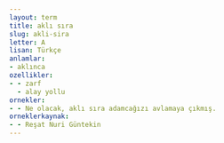 ```yaml
---
layout: term
title: aklı sıra
slug: akli-sira
letter: A
lisan: Türkçe
anlamlar:
- aklınca
ozellikler:
- - zarf
  - alay yollu
ornekler:
- - Ne olacak, aklı sıra adamcağızı avlamaya çıkmış.
orneklerkaynak:
- - Reşat Nuri Güntekin
---
```

